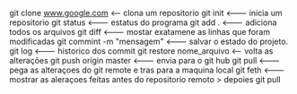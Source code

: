 git clone www.google.com <-- clona um repositorio 
git init <--- inicia um repositorio 
git status <--- estatus do programa
git add . <--- adiciona todos os arquivos
git diff <--- mostar exatamene as linhas que foram modificadas
git commint -m "mensagem" <--- salvar o estado do projeto.
git log <--- historico dos commit
git restore nome_arquivo <-- volta as alterações 
git push origin master <--- envia para o git hub
git pull <--- pega as alteraçoes do git remote e tras para a maquina local
git feth <--- mostrar as aleraçoes feitas antes do repositorio remoto > depoies git pull

